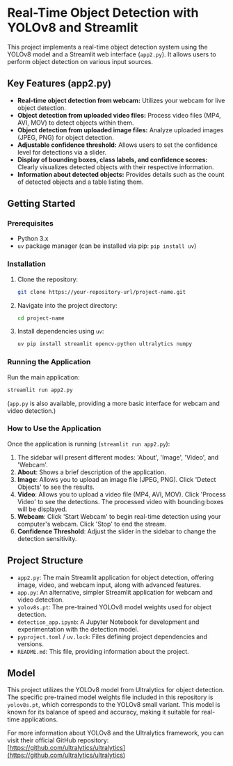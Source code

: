 # Real-Time Object Detection with YOLOv8 and Streamlit

This project implements a real-time object detection system using the YOLOv8 model and a Streamlit web interface (`app2.py`). It allows users to perform object detection on various input sources.

## Key Features (app2.py)

*   **Real-time object detection from webcam:** Utilizes your webcam for live object detection.
*   **Object detection from uploaded video files:** Process video files (MP4, AVI, MOV) to detect objects within them.
*   **Object detection from uploaded image files:** Analyze uploaded images (JPEG, PNG) for object detection.
*   **Adjustable confidence threshold:** Allows users to set the confidence level for detections via a slider.
*   **Display of bounding boxes, class labels, and confidence scores:** Clearly visualizes detected objects with their respective information.
*   **Information about detected objects:** Provides details such as the count of detected objects and a table listing them.

## Getting Started

### Prerequisites

*   Python 3.x
*   `uv` package manager (can be installed via pip: `pip install uv`)

### Installation

1.  Clone the repository:
    ```bash
    git clone https://your-repository-url/project-name.git
    ```
2.  Navigate into the project directory:
    ```bash
    cd project-name
    ```
3.  Install dependencies using `uv`:
    ```bash
    uv pip install streamlit opencv-python ultralytics numpy
    ```

### Running the Application

Run the main application:
```bash
streamlit run app2.py
```
(`app.py` is also available, providing a more basic interface for webcam and video detection.)

### How to Use the Application

Once the application is running (`streamlit run app2.py`):

1.  The sidebar will present different modes: 'About', 'Image', 'Video', and 'Webcam'.
2.  **About**: Shows a brief description of the application.
3.  **Image**: Allows you to upload an image file (JPEG, PNG). Click 'Detect Objects' to see the results.
4.  **Video**: Allows you to upload a video file (MP4, AVI, MOV). Click 'Process Video' to see the detections. The processed video with bounding boxes will be displayed.
5.  **Webcam**: Click 'Start Webcam' to begin real-time detection using your computer's webcam. Click 'Stop' to end the stream.
6.  **Confidence Threshold**: Adjust the slider in the sidebar to change the detection sensitivity.

## Project Structure

*   `app2.py`: The main Streamlit application for object detection, offering image, video, and webcam input, along with advanced features.
*   `app.py`: An alternative, simpler Streamlit application for webcam and video detection.
*   `yolov8s.pt`: The pre-trained YOLOv8 model weights used for object detection.
*   `detection_app.ipynb`: A Jupyter Notebook for development and experimentation with the detection model.
*   `pyproject.toml` / `uv.lock`: Files defining project dependencies and versions.
*   `README.md`: This file, providing information about the project.

## Model

This project utilizes the YOLOv8 model from Ultralytics for object detection. The specific pre-trained model weights file included in this repository is `yolov8s.pt`, which corresponds to the YOLOv8 small variant. This model is known for its balance of speed and accuracy, making it suitable for real-time applications.

For more information about YOLOv8 and the Ultralytics framework, you can visit their official GitHub repository: [https://github.com/ultralytics/ultralytics](https://github.com/ultralytics/ultralytics)
